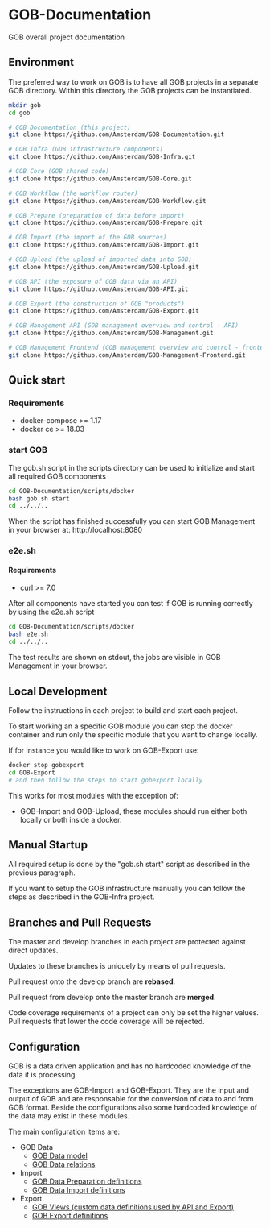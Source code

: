 # GOB-Documentation

GOB overall project documentation

## Environment

The preferred way to work on GOB is to have all GOB projects in a separate GOB directory.
Within this directory the GOB projects can be instantiated.

```bash
mkdir gob
cd gob

# GOB Documentation (this project)
git clone https://github.com/Amsterdam/GOB-Documentation.git

# GOB Infra (GOB infrastructure components)
git clone https://github.com/Amsterdam/GOB-Infra.git

# GOB Core (GOB shared code)
git clone https://github.com/Amsterdam/GOB-Core.git

# GOB Workflow (the workflow router)
git clone https://github.com/Amsterdam/GOB-Workflow.git

# GOB Prepare (preparation of data before import)
git clone https://github.com/Amsterdam/GOB-Prepare.git

# GOB Import (the import of the GOB sources)
git clone https://github.com/Amsterdam/GOB-Import.git

# GOB Upload (the upload of imported data into GOB)
git clone https://github.com/Amsterdam/GOB-Upload.git

# GOB API (the exposure of GOB data via an API)
git clone https://github.com/Amsterdam/GOB-API.git

# GOB Export (the construction of GOB "products")
git clone https://github.com/Amsterdam/GOB-Export.git

# GOB Management API (GOB management overview and control - API)
git clone https://github.com/Amsterdam/GOB-Management.git

# GOB Management Frontend (GOB management overview and control - frontend)
git clone https://github.com/Amsterdam/GOB-Management-Frontend.git

```

## Quick start

### Requirements

* docker-compose >= 1.17
* docker ce >= 18.03

### start GOB

The gob.sh script in the scripts directory can be used to initialize and start all required GOB components

```bash
cd GOB-Documentation/scripts/docker
bash gob.sh start
cd ../../..

```

When the script has finished successfully you can start GOB Management in your browser at: http://localhost:8080

### e2e.sh

#### Requirements

* curl >= 7.0

After all components have started you can test if GOB is running correctly by using the e2e.sh script

```bash
cd GOB-Documentation/scripts/docker
bash e2e.sh
cd ../../..
```

The test results are shown on stdout, the jobs are visible in GOB Management in your browser.

## Local Development

Follow the instructions in each project to build and start each project.

To start working an a specific GOB module you can stop the docker container and
run only the specific module that you want to change locally.

If for instance you would like to work on GOB-Export use:

```bash
docker stop gobexport
cd GOB-Export
# and then follow the steps to start gobexport locally
```

This works for most modules with the exception of:
- GOB-Import and GOB-Upload, these modules should run either both locally or both inside a docker.

## Manual Startup

All required setup is done by the "gob.sh start" script as described in the previous paragraph.

If you want to setup the GOB infrastructure manually you can follow the steps as described in the GOB-Infra project.

## Branches and Pull Requests

The master and develop branches in each project are protected against direct updates.

Updates to these branches is uniquely by means of pull requests.

Pull request onto the develop branch are **rebased**.

Pull request from develop onto the master branch are **merged**.

Code coverage requirements of a project can only be set the higher values.
Pull requests that lower the code coverage will be rejected.

## Configuration

GOB is a data driven application and has no hardcoded knowledge of the data it is processing.

The exceptions are GOB-Import and GOB-Export.
They are the input and output of GOB and are responsable for the conversion of data to and from GOB format.
Beside the configurations also some hardcoded knowledge of the data may exist in these modules.

The main configuration items are:

- GOB Data
  - [GOB Data model](https://github.com/Amsterdam/GOB-Core/blob/master/gobcore/model/gobmodel.json)
  - [GOB Data relations](https://github.com/Amsterdam/GOB-Core/blob/master/gobcore/sources/gobsources.json)
- Import
  - [GOB Data Preparation definitions](https://github.com/Amsterdam/GOB-Prepare/tree/develop/src/data)
  - [GOB Data Import definitions](https://github.com/Amsterdam/GOB-Import/tree/develop/src/data)
- Export
  - [GOB Views (custom data definitions used by API and Export)](https://github.com/Amsterdam/GOB-Core/blob/master/gobcore/views/gobviews.json)
  - [GOB Export definitions](https://github.com/Amsterdam/GOB-Export/tree/develop/src/gobexport/exporter/config)
